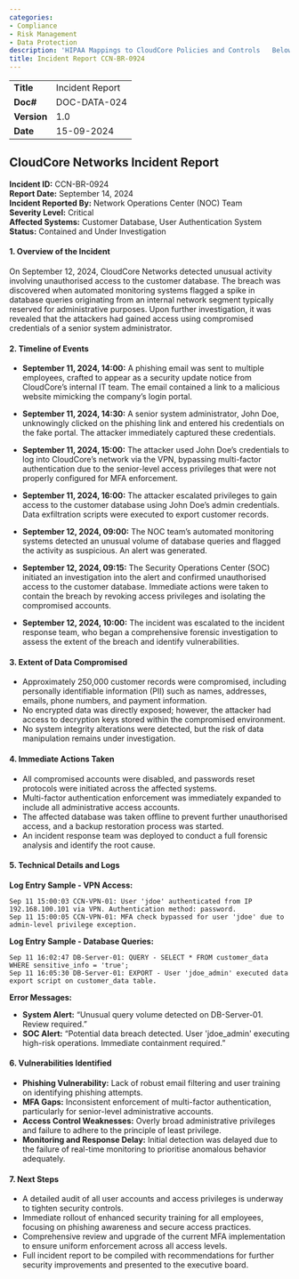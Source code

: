 ```yaml
---
categories:
- Compliance
- Risk Management
- Data Protection
description: 'HIPAA Mappings to CloudCore Policies and Controls   Below is a list of HIPAA Safeguards and Requirements and the CloudCore policies and controls in place to meet those.'
title: Incident Report CCN-BR-0924
---
```


|              |                                     |
|--------------|-------------------------------------|
| **Title**    | Incident Report             |
| **Doc#**     | DOC-DATA-024 |
| **Version**  | 1.0                                 |
| **Date**     | 15-09-2024                              |

## CloudCore Networks Incident Report

**Incident ID:** CCN-BR-0924  
**Report Date:** September 14, 2024  
**Incident Reported By:** Network Operations Center (NOC) Team  
**Severity Level:** Critical  
**Affected Systems:** Customer Database, User Authentication System  
**Status:** Contained and Under Investigation

#### **1. Overview of the Incident**
On September 12, 2024, CloudCore Networks detected unusual activity involving unauthorised access to the customer database. The breach was discovered when automated monitoring systems flagged a spike in database queries originating from an internal network segment typically reserved for administrative purposes. Upon further investigation, it was revealed that the attackers had gained access using compromised credentials of a senior system administrator.

#### **2. Timeline of Events**
- **September 11, 2024, 14:00:** A phishing email was sent to multiple employees, crafted to appear as a security update notice from CloudCore’s internal IT team. The email contained a link to a malicious website mimicking the company’s login portal.
  
- **September 11, 2024, 14:30:** A senior system administrator, John Doe, unknowingly clicked on the phishing link and entered his credentials on the fake portal. The attacker immediately captured these credentials.

- **September 11, 2024, 15:00:** The attacker used John Doe’s credentials to log into CloudCore’s network via the VPN, bypassing multi-factor authentication due to the senior-level access privileges that were not properly configured for MFA enforcement.

- **September 11, 2024, 16:00:** The attacker escalated privileges to gain access to the customer database using John Doe’s admin credentials. Data exfiltration scripts were executed to export customer records.

- **September 12, 2024, 09:00:** The NOC team’s automated monitoring systems detected an unusual volume of database queries and flagged the activity as suspicious. An alert was generated.

- **September 12, 2024, 09:15:** The Security Operations Center (SOC) initiated an investigation into the alert and confirmed unauthorised access to the customer database. Immediate actions were taken to contain the breach by revoking access privileges and isolating the compromised accounts.

- **September 12, 2024, 10:00:** The incident was escalated to the incident response team, who began a comprehensive forensic investigation to assess the extent of the breach and identify vulnerabilities.

#### **3. Extent of Data Compromised**
- Approximately 250,000 customer records were compromised, including personally identifiable information (PII) such as names, addresses, emails, phone numbers, and payment information.
- No encrypted data was directly exposed; however, the attacker had access to decryption keys stored within the compromised environment.
- No system integrity alterations were detected, but the risk of data manipulation remains under investigation.

#### **4. Immediate Actions Taken**
- All compromised accounts were disabled, and passwords reset protocols were initiated across the affected systems.
- Multi-factor authentication enforcement was immediately expanded to include all administrative access accounts.
- The affected database was taken offline to prevent further unauthorised access, and a backup restoration process was started.
- An incident response team was deployed to conduct a full forensic analysis and identify the root cause.

#### **5. Technical Details and Logs**
**Log Entry Sample - VPN Access:**
```
Sep 11 15:00:03 CCN-VPN-01: User 'jdoe' authenticated from IP 192.168.100.101 via VPN. Authentication method: password.
Sep 11 15:00:05 CCN-VPN-01: MFA check bypassed for user 'jdoe' due to admin-level privilege exception.
```

**Log Entry Sample - Database Queries:**
```
Sep 11 16:02:47 DB-Server-01: QUERY - SELECT * FROM customer_data WHERE sensitive_info = 'true';
Sep 11 16:05:30 DB-Server-01: EXPORT - User 'jdoe_admin' executed data export script on customer_data table.
```

**Error Messages:**
- **System Alert:** “Unusual query volume detected on DB-Server-01. Review required.”
- **SOC Alert:** “Potential data breach detected. User 'jdoe_admin' executing high-risk operations. Immediate containment required.”

#### **6. Vulnerabilities Identified**
- **Phishing Vulnerability:** Lack of robust email filtering and user training on identifying phishing attempts.
- **MFA Gaps:** Inconsistent enforcement of multi-factor authentication, particularly for senior-level administrative accounts.
- **Access Control Weaknesses:** Overly broad administrative privileges and failure to adhere to the principle of least privilege.
- **Monitoring and Response Delay:** Initial detection was delayed due to the failure of real-time monitoring to prioritise anomalous behavior adequately.

#### **7. Next Steps**
- A detailed audit of all user accounts and access privileges is underway to tighten security controls.
- Immediate rollout of enhanced security training for all employees, focusing on phishing awareness and secure access practices.
- Comprehensive review and upgrade of the current MFA implementation to ensure uniform enforcement across all access levels.
- Full incident report to be compiled with recommendations for further security improvements and presented to the executive board.
